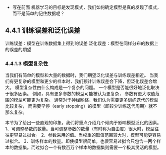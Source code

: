 + 写在前面
机器学习的目标是发现模式，我们如何确定模型是真的发现了模式，而不是简单的记住数据呢？

## 4.4.1 训练误差和泛化误差
训练误差：模型在训练数据集上得到的误差
泛化误差：模型在同样分布的数据上的误差的期望

###  4.4.1.3 模型复杂性
当我们有简单的模型和大量的数据时，我们期望泛化误差与训练误差相近。 当我们有更复杂的模型和更少的样本时，我们预计训练误差会下降，但泛化误差会增大。 模型复杂性由什么构成是一个复杂的问题。 一个模型是否能很好地泛化取决于很多因素。 例如，具有更多参数的模型可能被认为更复杂， 参数有更大取值范围的模型可能更为复杂。 通常对于神经网络，我们认为需要更多训练迭代的模型比较复杂， 而需要早停（early stopping）的模型（即较少训练迭代周期）就不那么复杂。

本节为了给出一些直观的印象，我们将重点介绍几个倾向于影响模型泛化的因素。
1、可调整参数的数量。当可调整参数的数量（有时称为自由度）很大时，模型往往更容易过拟合。
2、参数采用的值。当权重的取值范围较大时，模型可能更容易过拟合。
3、训练样本的数量。即使模型很简单，也很容易过拟合只包含一两个样本的数据集。而过拟合一个有数百万个样本的数据集则需要一个极其灵活的模型。